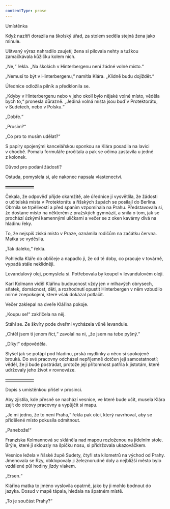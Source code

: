 ```yaml
---
contentType: prose
---
```


<section>

Umístěnka

Když nazítří dorazila na školský úřad, za stolem seděla stejná žena jako minule.

Uštvaný výraz nahradilo zaujetí; žena si pilovala nehty a tužkou zamačkávala kůžičku kolem nich.

„Ne,“ řekla. „Na školách v Hinterbergenu není žádné volné místo.“

„Nemusí to být v Hinterbergenu,“ namítla Klára. „Klidně budu dojíždět.“

Úřednice odložila pilník a předklonila se.

„Kdyby v Hinterbergenu nebo v jeho okolí bylo nějaké volné místo, věděla bych to,“ pronesla důrazně. „Jediná volná místa jsou buď v Protektorátu, v Sudetech, nebo v Polsku.“

„Dobře.“

„Prosím?“

„Co pro to musím udělat?“

S papíry spojenými kancelářskou sponkou se Klára posadila na lavici v chodbě. Pomalu formuláře pročítala a pak se očima zastavila u jedné z kolonek.

Důvod pro podání žádosti?

Ostuda, pomyslela si, ale nakonec napsala vlastenectví.

![divider.png](./resources/divider_opt.png)

Čekala, že odpověď přijde okamžitě, ale úřednice jí vysvětlila, že žádosti o učitelská místa v Protektorátu a říšských župách se posílají do Berlína. Obrnila se trpělivostí a před spaním vzpomínala na Prahu. Představovala si, že dostane místo na některém z pražských gymnázií, a snila o tom, jak se prochází úzkými kamennými uličkami a večer se z oken kavárny dívá na hladinu řeky.

To, že nejspíš získá místo v Praze, oznámila rodičům na začátku června. Matka se vyděsila.

„Tak daleko,“ řekla.

Pohlédla Kláře do obličeje a napadlo ji, že od té doby, co pracuje v továrně, vypadá stále neklidněji.

Levandulový olej, pomyslela si. Potřebovala by koupel v levandulovém oleji.

Karl Kolmann viděl Klářinu budoucnost vždy jen v mlhavých obrysech, sňatek, domácnost, děti, a rozhodnutí opustit Hinterbergen v něm vzbudilo mírné znepokojení, které však dokázal potlačit.

Večer zaklepal na dveře Klářina pokoje.

„Koupu se!“ zakřičela na něj.

Stáhl se. Ze škvíry pode dveřmi vycházela vůně levandule.

„Chtěl jsem ti jenom říct,“ zavolal na ni, „že jsem na tebe pyšný.“

„Díky!“ odpověděla.

Slyšel jak se potápí pod hladinu, prská mydlinky a něco si spokojeně brouká. Do své pracovny odcházel nepříjemně dotčen její samostatností; věděl, že ji bude postrádat, protože její přítomnost patřila k jistotám, které udržovaly jeho život v rovnováze.

![divider.png](./resources/divider_opt.png)

Dopis s umístěnkou přišel v prosinci.

Aby zjistila, kde přesně se nachází vesnice, ve které bude učit, musela Klára zajít do otcovy pracovny a vypůjčit si mapu.

„Je mi jedno, že to není Praha,“ řekla pak otci, který navrhoval, aby se přidělené místo pokusila odmítnout.

„Panebože!“

Franziska Kolmannová se skláněla nad mapou rozloženou na jídelním stole. Brýle, které jí sklouzly na špičku nosu, si přidržovala ukazováčkem.

Vesnice ležela v říšské župě Sudety, čtyři sta kilometrů na východ od Prahy. Jmenovala se Rzy, obklopovaly ji železnorudné doly a nejbližší město bylo vzdálené půl hodiny jízdy vlakem.

„Ersen.“

Klářina matka to jméno vyslovila opatrně, jako by ji mohlo bodnout do jazyka. Dosud v mapě tápala, hledala na špatném místě.

„To je součást Prahy?“

</section>
